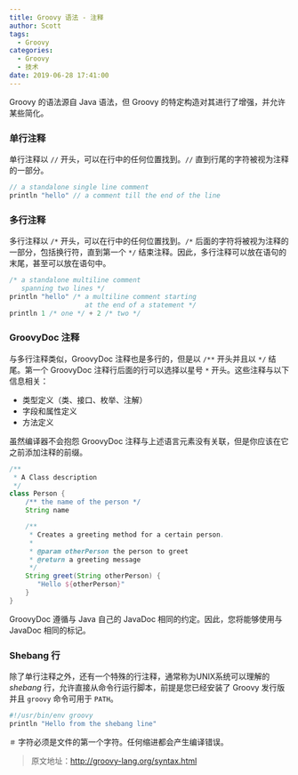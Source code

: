 ```yaml
---
title: Groovy 语法 - 注释
author: Scott
tags:
  - Groovy
categories:
  - Groovy
  - 技术
date: 2019-06-28 17:41:00
---
```

Groovy 的语法源自 Java 语法，但 Groovy 的特定构造对其进行了增强，并允许某些简化。

### 单行注释
单行注释以 `//` 开头，可以在行中的任何位置找到。`//` 直到行尾的字符被视为注释的一部分。
```groovy
// a standalone single line comment
println "hello" // a comment till the end of the line
```
### 多行注释
多行注释以 `/*` 开头，可以在行中的任何位置找到。`/*` 后面的字符将被视为注释的一部分，包括换行符，直到第一个 `*/` 结束注释。因此，多行注释可以放在语句的末尾，甚至可以放在语句中。
```groovy
/* a standalone multiline comment
   spanning two lines */
println "hello" /* a multiline comment starting
                   at the end of a statement */
println 1 /* one */ + 2 /* two */
```

### GroovyDoc 注释
与多行注释类似，GroovyDoc 注释也是多行的，但是以 `/**` 开头并且以 `*/` 结尾。第一个 GroovyDoc 注释行后面的行可以选择以星号 `*` 开头。这些注释与以下信息相关：
* 类型定义（类、接口、枚举、注解）
* 字段和属性定义
* 方法定义

虽然编译器不会抱怨 GroovyDoc 注释与上述语言元素没有关联，但是你应该在它之前添加注释的前缀。
```groovy
/**
 * A Class description
 */
class Person {
    /** the name of the person */
    String name

    /**
     * Creates a greeting method for a certain person.
     *
     * @param otherPerson the person to greet
     * @return a greeting message
     */
    String greet(String otherPerson) {
       "Hello ${otherPerson}"
    }
}
```
GroovyDoc 遵循与 Java 自己的 JavaDoc 相同的约定。因此，您将能够使用与JavaDoc 相同的标记。

### Shebang 行
除了单行注释之外，还有一个特殊的行注释，通常称为UNIX系统可以理解的 *shebang* 行，允许直接从命令行运行脚本，前提是您已经安装了 Groovy 发行版并且 `groovy` 命令可用于 `PATH`。
```bash
#!/usr/bin/env groovy
println "Hello from the shebang line"
```
`＃` 字符必须是文件的第一个字符。任何缩进都会产生编译错误。

> 原文地址：http://groovy-lang.org/syntax.html